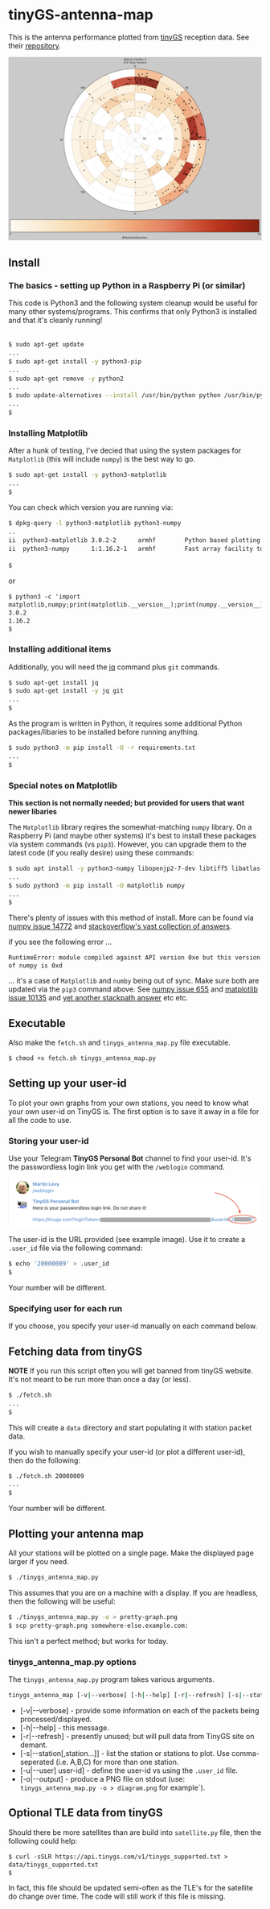 # tinyGS-antenna-map
This is the antenna performance plotted from [tinyGS](https://tinygs.com) reception data. See their [repository](https://github.com/G4lile0/tinyGS).

![W6LHI 433Mhhz 2](/doc/images/W6LHI_433Mhz_2.png?raw=true "W6LHI 433Mhhz 2")

## Install

### The basics - setting up Python in a Raspberry Pi (or similar)

This code is Python3 and the following system cleanup would be useful for many other systems/programs. This confirms that only Python3 is installed and that it's cleanly running!

``` bash

$ sudo apt-get update
...
$ sudo apt-get install -y python3-pip
...
$ sudo apt-get remove -y python2
...
$ sudo update-alternatives --install /usr/bin/python python /usr/bin/python3 10
...
$
```

### Installing Matplotlib

After a hunk of testing, I've decied that using the system packages for `Matplotlib` (this will include `numpy`) is the best way to go.

```bash
$ sudo apt-get install -y python3-matplotlib
...
$
```

You can check which version you are running via:

```bash
$ dpkg-query -l python3-matplotlib python3-numpy
..
ii  python3-matplotlib 3.0.2-2      armhf        Python based plotting system in a style similar to Matlab (Python 3)
ii  python3-numpy      1:1.16.2-1   armhf        Fast array facility to the Python 3 language

$
```
or
```
$ python3 -c 'import matplotlib,numpy;print(matplotlib.__version__);print(numpy.__version__)'
3.0.2
1.16.2
$
```

### Installing additional items

Additionally, you will need the [jq](https://stedolan.github.io/jq/download/) command plus `git` commands.

```bash
$ sudo apt-get install jq
$ sudo apt-get install -y jq git
...
$
```

As the program is written in Python, it requires some additional Python packages/libaries to be installed before running anything.

```bash
$ sudo python3 -m pip install -U -r requirements.txt
...
$
```

### Special notes on Matplotlib

**This section is not normally needed; but provided for users that want newer libaries**

The `Matplotlib` library reqires the somewhat-matching `numpy` library.
On a Raspberry Pi (and maybe other systems) it's best to install these packages via system commands (vs `pip3`).
However, you can upgrade them to the latest code (if you really desire) using  these commands:

```bash
$ sudo apt install -y python3-numpy libopenjp2-7-dev libtiff5 libatlas-base-dev
...
$ sudo python3 -m pip install -U matplotlib numpy
...
$
```

There's plenty of issues with this method of install. More can be found via [numpy issue 14772](https://github.com/numpy/numpy/issues/14772) and [stackoverflow's vast collection of answers](https://stackoverflow.com/questions/48012582/pillow-libopenjp2-so-7-cannot-open-shared-object-file-no-such-file-or-directo).

if you see the following error ...
```
RuntimeError: module compiled against API version 0xe but this version of numpy is 0xd
```
... it's a case of `Matplotlib` and `numby` being out of sync. Make sure both are updated via the `pip3` command above.
See [numpy issue 655](https://github.com/numpy/numpy/issues/655) and [matplotlib issue 10135](https://github.com/matplotlib/matplotlib/issues/10135) and [yet another stackpath answer]( https://stackoverflow.com/questions/48054531/runtimeerror-module-compiled-against-api-version-0xc-but-this-version-of-numpy) etc etc.

## Executable

Also make the `fetch.sh` and  `tinygs_antenna_map.py` file executable.
```bash
$ chmod +x fetch.sh tinygs_antenna_map.py
```

## Setting up your user-id

To plot your own graphs from your own stations, you need to know what your own user-id on TinyGS is.
The first option is to save it away in a file for all the code to use.

### Storing  your user-id

Use your Telegram **TinyGS Personal Bot** channel to find your user-id. It's the passwordless login link you get with the `/weblogin` command.

![user-id](/doc/images/telegram-tinygs-personal-bot-weblogin.png?raw=true "user-id")

The user-id is the URL provided (see example image). Use it to create a `.user_id` file via the following command:
```bash
$ echo '20000009' > .user_id
$
```
Your number will be different.

### Specifying user for each run

If you choose, you specify your user-id manually on each command below.

## Fetching data from tinyGS

**NOTE** If you run this script often you will get banned from tinyGS website. It's not meant to be run more than once a day (or less).
```bash
$ ./fetch.sh
...
$
```
This will create a `data` directory and start populating it with station packet data.

If you wish to manually specify your user-id (or plot a different user-id), then do the following:
```bash
$ ./fetch.sh 20000009
...
$
```
Your number will be different.

## Plotting your antenna map

All your stations will be plotted on a single page. Make the displayed page larger if you need.
```bash
$ ./tinygs_antenna_map.py
```

This assumes that you are on a machine with a display. If you are headless, then the following will be useful:
```bash
$ ./tinygs_antenna_map.py -o > pretty-graph.png
$ scp pretty-graph.png somewhere-else.example.com:
```
This isn't a perfect method; but works for today.

### tinygs_antenna_map.py options

The `tinygs_antenna_map.py` program takes various arguments.
```bash
tinygs_antenna_map [-v|--verbose] [-h|--help] [-r|--refresh] [-s|--station[,station...]] [-u|--user] user-id]

```
 * [-v|--verbose] - provide some information on each of the packets being processed/displayed.
 * [-h|--help] - this message.
 * [-r|--refresh] - presently unused; but will pull data from TinyGS site on demant.
 * [-s|--station[,station...]] - list the station or stations to plot. Use comma-seperated (i.e. A,B,C) for more than one station.
 * [-u|--user] user-id] - define the user-id vs using the `.user_id` file.
 * [-o|--output] - produce a PNG file on stdout (use: `tinygs_antenna_map.py -o > diagram.png` for example`).

## Optional TLE data from tinyGS

Should there be more satellites than are build into `satellite.py` file, then the following could help:
```
$ curl -sSLR https://api.tinygs.com/v1/tinygs_supported.txt > data/tinygs_supported.txt
$
```
In fact, this file should be updated semi-often as the TLE's for the satellite do change over time. The code will still work if this file is missing.

